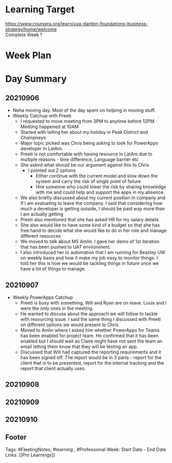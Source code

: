 # Learning Target  

https://www.coursera.org/learn/uva-darden-foundations-business-strategy/home/welcome  
Complete Week 1   
    

# Week Plan  

  

# Day Summary 
## 20210906
- Neha moving day. Most of the day spent on helping in moving stuff.
- Weekly Catchup with Preeti 
	- I requested to move meeting from 3PM to anytime before 12PM. Meeting happened at 10AM
	- Started with telling her about my holiday in Peak District and Champneys
	- Major topic picked was Chris being asking to look for PowerApps developer in LatAm.
	- Preeti is not comfortable with having resource in LatAm due to multiple reasons - time difference, Language barrier etc
	- She asked what should be our argument against this to Chris
		- I pointed out 2 options 
			- Either continue with the current model and slow down the system and carry the risk of single point of failure
			- Hire someone who could lower the risk by sharing knowledge with me and could help and support the apps in my absence.
	- We also briefly discussed about my current position in company and if I am evaluating to leave the company. I said that considering how much a developer is getting outside, I should be paid way more than I am actually getting
	- Preeti also mentioned that she has asked HR for my salary details
	- She also would like to have some kind of a budget so that she has free hand to decide what she would like to do in her role and manage different resources
	- We moved to talk about MS Amlin. I gave her demo of 1st iteration that has been pushed to UAT environment.
	- I also introduced her to automation that I am running for Beazley UW on weekly basis and how it make my job easy to monitor things. I told her this is how we would be tackling things in future once we have a lot of things to manage.


## 20210907
- Weekly PowerApps Catchup
	- Preeti is busy with something, Will and Ryan are on leave. Louis and I were the only ones in the meeting.
	- He wanted to discuss about the approach we will follow to tackle with resourcing issue. I said the same thing I discussed with Preeti on different options we would present to Chris
	- Moved to Amlin where I asked him whether PowerApps for Teams has been enabled for project team. He confirmed that it has been enabled but I should wait as Claire might have not sent the team an email letting them know that they will be testing an app.
	- Discussed that Will had captured the reporting requirements and it has been signed off. The report would be in 3 parts - report for the client that is to be presented, report for the internal tracking and the report that client actually uses.


## 20210908

## 20210909

## 20210910



## Footer

Tags: #FleetingNotes, #learning , #Professional
Week: Start Date - End Date
Links: [[Pro Learnings]]

<!--
Comment - 
-->
<!--stackedit_data:
eyJoaXN0b3J5IjpbMTA5OTk3OTk5OSwyMDg2MTUwMDg5LC0xNz
Y3NzUyMjAzLC01MTE0MDY2NzYsLTU1MDk3MjE5NiwtMTA3MTM2
OTQ4MiwyOTg3MzEzMTUsNDgwMzc2OTc2XX0=
-->